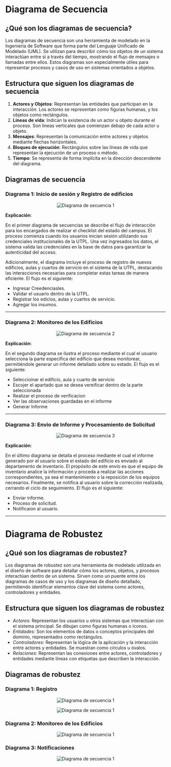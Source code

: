 <h1>Diagrama de Secuencia</h1>

## ¿Qué son los diagramas de secuencia?
Los diagramas de secuencia son una herramienta de modelado en la Ingeniería de Software que forma parte del Lenguaje Unificado de Modelado (UML). Se utilizan para describir cómo los objetos de un sistema interactúan entre sí a través del tiempo, mostrando el flujo de mensajes o llamadas entre ellos. Estos diagramas son especialmente útiles para representar procesos y casos de uso en sistemas orientados a objetos.

## Estructura que siguen los diagramas de secuencia
1. **Actores y Objetos**: Representan las entidades que participan en la interacción. Los actores se representan como figuras humanas, y los objetos como rectángulos.
2. **Líneas de vida**: Indican la existencia de un actor u objeto durante el proceso. Son líneas verticales que comienzan debajo de cada actor u objeto.
3. **Mensajes**: Representan la comunicación entre actores y objetos mediante flechas horizontales.
4. **Bloques de ejecución**: Rectángulos sobre las líneas de vida que representan la ejecución de un proceso o método.
5. **Tiempo**: Se representa de forma implícita en la dirección descendente del diagrama.

## Diagramas de secuencia

### Diagrama 1: Inicio de sesión y Registro de edificios

<p align="center">
  <img src="https://github.com/user-attachments/assets/ae3ec6fa-9b11-409c-950e-de107fb4dd05" alt="Diagrama de secuencia 1 "/>
</p>

**Explicación**:  

En el primer diagrama de secuencias se describe el flujo de interacción para los encargados de realizar el checklist del estado del campus. El proceso comienza cuando los usuarios inician sesión utilizando sus credenciales institucionales de la UTPL. Una vez ingresados los datos, el sistema valida las credenciales en la base de datos para garantizar la autenticidad del acceso.

Adicionalmente, el diagrama incluye el proceso de registro de nuevos edificios, aulas y cuartos de servicio en el sistema de la UTPL, destacando las interacciones necesarias para completar estas tareas de manera eficiente. El flujo es el siguiente:

- Ingresar Creedenciasles.  
- Validar el usuario dentro de la UTPL.  
- Registrar los edicios, aulas y cuartos de servicio.
- Agregar los insumos.

---

### Diagrama 2: Monitoreo de los Edificios

<p align="center">
  <img src="https://github.com/user-attachments/assets/f1f9ce9c-dcd3-437a-a825-a731bd9a718b" alt="Diagrama de secuencia 2"/>
</p>


**Explicación**: 

En el segundo diagrama se ilustra el proceso mediante el cual el usuario selecciona la parte específica del edificio que desea monitorear, permitiéndole generar un informe detallado sobre su estado. El flujo es el siguiente:

- Seleccioinar el edificio, aula y cuarto de servicio
- Escojer el apartado que se desea vereificar dentro de la parte seleccionada 
- Realizar el proceso de verificacion
- Ver las observaciones guardadas en el informe
- Generar Informe

---

### Diagrama 3: Envio de Informe y Procesamiento de Solicitud

<p align="center">
  <img src="https://github.com/user-attachments/assets/13c57a6e-b26a-4325-a0a9-74a3808067ab" alt="Diagrama de secuencia 3"/>
</p>

**Explicación**:  

En el último diagrama se detalla el proceso mediante el cual el informe generado por el usuario sobre el estado del edificio es enviado al departamento de inventario. El propósito de este envío es que el equipo de inventario analice la información y proceda a realizar las acciones correspondientes, ya sea el mantenimiento o la reposición de los equipos necesarios. Finalmente, se notifica al usuario sobre la corrección realizada, cerrando el ciclo de seguimiento. El flujo es el siguiente:  
- Enviar informe.  
- Proceso de solicitud.  
- Notificaion al usuario.

---

<h1>Diagrama de Robustez</h1>

## ¿Qué son los diagramas de robustez?  
Los diagramas de robustez son una herramienta de modelado utilizada en el diseño de software para detallar cómo los actores, objetos, y procesos interactúan dentro de un sistema. Sirven como un puente entre los diagramas de casos de uso y los diagramas de diseño detallado, permitiendo identificar elementos clave del sistema como actores, controladores y entidades.  

## Estructura que siguen los diagramas de robustez  

- *Actores:* Representan los usuarios u otros sistemas que interactúan con el sistema principal. Se dibujan como figuras humanas o íconos.  
- *Entidades:* Son los elementos de datos o conceptos principales del dominio, representados como rectángulos.  
- *Controladores:* Representan la lógica de la aplicación y la interacción entre actores y entidades. Se muestran como círculos u óvalos.  
- *Relaciones:* Representan las conexiones entre actores, controladores y entidades mediante líneas con etiquetas que describen la interacción.

## Diagramas de robustez

### Diagrama 1: Registro

<p align="center">
  <img src="https://github.com/user-attachments/assets/9c0b7e68-80d8-484f-ac13-ae1daf49e0a8" alt="Diagrama de secuencia 1 "/>
</p>

<p align="center">
  <img src="https://github.com/user-attachments/assets/8db15e1f-4c3a-44d1-9a8d-c57864cd7274" alt="Diagrama de secuencia 1 "/>
</p>

### Diagrama 2: Monitoreo de los Edificios

<p align="center">
  <img src="https://github.com/user-attachments/assets/8fd298e8-c6f0-4f2b-8355-8f72dbcfe8f8" alt="Diagrama de secuencia 1 "/>
</p>

### Diagrama 3: Notificaciones

<p align="center">
  <img src="https://github.com/user-attachments/assets/ad6f1c04-b30d-4764-91c8-f8fc2e370a6b" alt="Diagrama de secuencia 1 "/>
</p>
